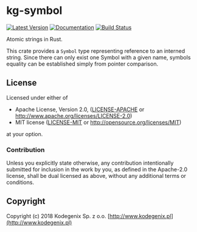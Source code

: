 # kg-symbol

[![Latest Version](https://img.shields.io/crates/v/kg-symbol.svg)](https://crates.io/crates/kg-symbol)
[![Documentation](https://docs.rs/kg-symbol/badge.svg)](https://docs.rs/kg-symbol)
[![Build Status](https://travis-ci.org/Kodegenix/kg-symbol.svg?branch=master)](https://travis-ci.org/Kodegenix/kg-symbol)

Atomic strings in Rust.

This crate provides a `Symbol` type representing reference to an interned string. 
Since there can only exist one Symbol with a given name, symbols equality can be established simply from pointer comparison.

## License

Licensed under either of
* Apache License, Version 2.0, ([LICENSE-APACHE](LICENSE-APACHE) or http://www.apache.org/licenses/LICENSE-2.0)
* MIT license ([LICENSE-MIT](LICENSE-MIT) or http://opensource.org/licenses/MIT)

at your option.

### Contribution

Unless you explicitly state otherwise, any contribution intentionally submitted
for inclusion in the work by you, as defined in the Apache-2.0 license, shall be dual licensed as above, without any
additional terms or conditions.

## Copyright

Copyright (c) 2018 Kodegenix Sp. z o.o. [http://www.kodegenix.pl](http://www.kodegenix.pl)
